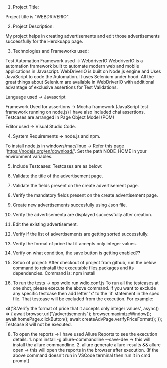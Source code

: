 1. Project Title:

Project title is "WEBDRIVERIO".

2. Project Description:

My project helps in creating advertisements and edit those advertisements successfully for the Herokuapp page. 

3. Technologies and Frameworks used:

Test Automation Framework used -> WebdriverIO
WebdriverIO is a automation framework built to automate modern web and mobile applications in Javascript. 
WebDriverIO is built on Node.js engine and Uses JavaScript to code the Automation.
It uses Selenium under hood. All the great things about Selenium are available in WebDriverIO with additional advantage of exclusive assertions for Test Validations.

Language used -> Javascript

Framework Used for assertions -> Mocha framework (JavaScript test framework running on node.js)
I have also included chai assertions. Testcases are arranged in Page Object Model (POM)

Editor used -> Visual Studio Code.

4. System Requirements -> node.js and npm.

To install node.js in windows/mac/linux -> Refer this page 'https://nodejs.org/en/download/'.
Set the path NODE_HOME in your environment variables.

5. Include Testcases:
Testcases are as below:
1. Validate the title of the advertisement page.
2. Validate the fields present on the create advertisement page.
3. Verify the mandatory fields present on the create advertisement page.
4. Create new advertisements succesfully using Json file.
5. Verify the advertisementa are displayed successfully after creation.
6. Edit the existing advertisement.
7. Verify if the list of advertisements are getting sorted successfully.
8. Verify the format of price that it accepts only integer values.
9. Verify on what condition, the save button is getting enabled??

6. Setuo of project: After checkout of project from github, run the below command to reinstall the executable files,packages and its dependencies. 
Command is: npm install

7. To run the tests -> npx wdio run wdio.conf.js 
To run all the testcases at one shot, please execute the above command.
If you want to exclude any specific testcase then add letter 'x' to the 'it' statement in the spec file. That testcase will be excluded from the execution. For example:

xit('8.Verify the format of price that it accepts only integer values', async() => {
    await browser.url("/advertisements");
    browser.maximizeWindow();
    await homePage.clickButton();
    await createAdvPage.verifyPriceFormat();
});
Testcase 8 will not be executed.

8. To open the reports -> I have used Allure Reports to see the execution details.
         1. npm install -g allure-commandline --save-dev -> this will install the allure commandline.
         2. allure generate allure-results && allure open -> this will open the reports in the browser after execution.
(If the above command doesn't run in VSCode terminal then run it in cmd prompt)



 

